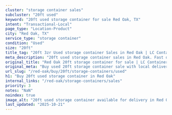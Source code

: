 ```yaml
---
cluster: "storage container sales"
subcluster: "20ft used"
keyword: "20ft used storage container for sale Red Oak, TX"
intent: "Transactional-Local"
page_type: "Location-Product"
city: "Red Oak, TX"
service_type: "storage container"
condition: "Used"
size: "20ft"
title_tag: "20ft 3zr Used storage container Sales in Red Oak | LC Container"
meta_description: "20ft used storage container sales in Red Oak. Fast delivery, competitive pricing. Serving storage containers area. Quote ID: PTL. Call (214) 524-4168 for your free quote today."
original_title: "Red Oak 20ft storage container for sale | LC Container"
original_meta: "Buy used 20ft storage container sale with local delivery in Red Oak, TX. LC Container — local Since 2003. Request a fast quote today."
url_slug: "/red-oak/buy/20ft/storage-containers/used"
h1: "Buy 20ft used storage container in Red Oak"
internal_links: "/red-oak/storage-containers/sales"
priority: 3
notes: "NaN"
noindex: true
image_alt: "20ft used storage container available for delivery in Red Oak"
last_updated: "2025-10-21"
---
```


<!-- TODO: Add unique city/inventory copy, images, and internal links here. -->
